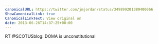 ```yaml
---
canonicalURL: https://twitter.com/jmjordan/status/349899201389400066
ShowCanonicalLink: true
CanonicalLinkText: View original on
date: 2013-06-26T14:37:25+00:00
---
```

RT @SCOTUSblog: DOMA is unconstitutional